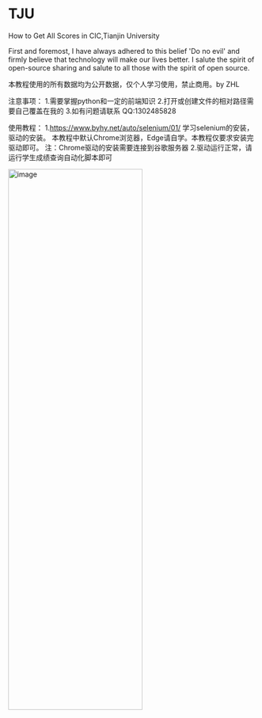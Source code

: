 # TJU
How to Get All Scores in CIC,Tianjin University

First and foremost, I have always adhered to this belief 'Do no evil' and  firmly believe that technology will make our lives better.
I salute the spirit of open-source sharing and salute to all those with the spirit of open source.


本教程使用的所有数据均为公开数据，仅个人学习使用，禁止商用。by ZHL


注意事项：
    1.需要掌握python和一定的前端知识
    2.打开或创建文件的相对路径需要自己覆盖在我的
    3.如有问题请联系 QQ:1302485828

    
使用教程：
    1.https://www.byhy.net/auto/selenium/01/ 学习selenium的安装，驱动的安装。
    本教程中默认Chrome浏览器，Edge请自学。本教程仅要求安装完驱动即可。
    注：Chrome驱动的安装需要连接到谷歌服务器
    2.驱动运行正常，请运行学生成绩查询自动化脚本即可


    

<img width="271" height="1093" alt="image" src="https://github.com/user-attachments/assets/31ba5451-86c2-48ba-8e9d-be108df7ec7c" />

